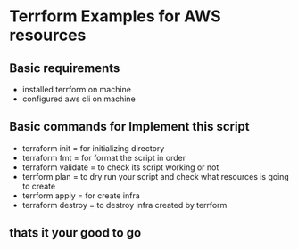 # Terrform Examples for AWS resources

## Basic requirements

- installed terrform on machine
- configured aws cli on machine

## Basic commands for Implement this script
- terraform init = for initializing directory
- terraform fmt = for format the script in order
- terraform validate = to check its script working or not 
- terrform plan = to dry run your script and check what resources is going to create
- terrform apply = for create infra  
- terraform destroy = to destroy infra created by terrform 

## thats it your good to go
